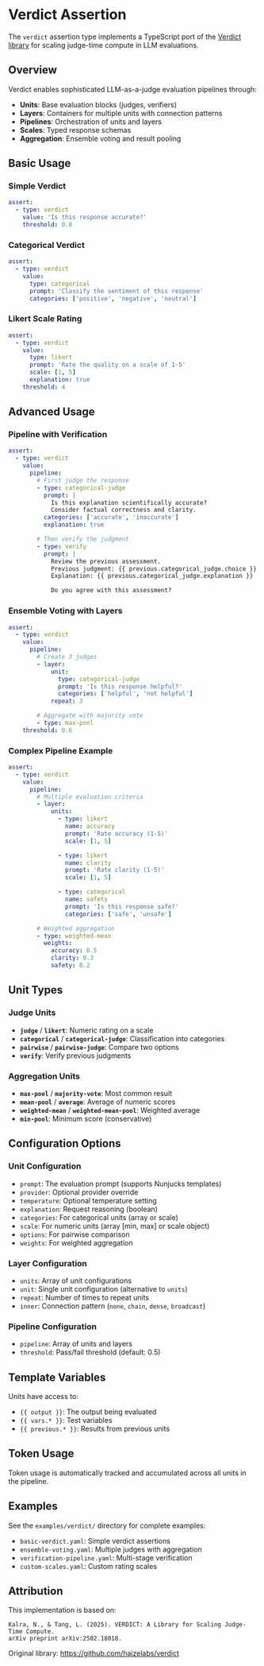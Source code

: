 # Verdict Assertion

The `verdict` assertion type implements a TypeScript port of the [Verdict library](https://github.com/haizelabs/verdict) for scaling judge-time compute in LLM evaluations.

## Overview

Verdict enables sophisticated LLM-as-a-judge evaluation pipelines through:

- **Units**: Base evaluation blocks (judges, verifiers)
- **Layers**: Containers for multiple units with connection patterns
- **Pipelines**: Orchestration of units and layers
- **Scales**: Typed response schemas
- **Aggregation**: Ensemble voting and result pooling

## Basic Usage

### Simple Verdict

```yaml
assert:
  - type: verdict
    value: 'Is this response accurate?'
    threshold: 0.8
```

### Categorical Verdict

```yaml
assert:
  - type: verdict
    value:
      type: categorical
      prompt: 'Classify the sentiment of this response'
      categories: ['positive', 'negative', 'neutral']
```

### Likert Scale Rating

```yaml
assert:
  - type: verdict
    value:
      type: likert
      prompt: 'Rate the quality on a scale of 1-5'
      scale: [1, 5]
      explanation: true
    threshold: 4
```

## Advanced Usage

### Pipeline with Verification

```yaml
assert:
  - type: verdict
    value:
      pipeline:
        # First judge the response
        - type: categorical-judge
          prompt: |
            Is this explanation scientifically accurate?
            Consider factual correctness and clarity.
          categories: ['accurate', 'inaccurate']
          explanation: true

        # Then verify the judgment
        - type: verify
          prompt: |
            Review the previous assessment.
            Previous judgment: {{ previous.categorical_judge.choice }}
            Explanation: {{ previous.categorical_judge.explanation }}

            Do you agree with this assessment?
```

### Ensemble Voting with Layers

```yaml
assert:
  - type: verdict
    value:
      pipeline:
        # Create 3 judges
        - layer:
            unit:
              type: categorical-judge
              prompt: 'Is this response helpful?'
              categories: ['helpful', 'not helpful']
            repeat: 3

        # Aggregate with majority vote
        - type: max-pool
    threshold: 0.6
```

### Complex Pipeline Example

```yaml
assert:
  - type: verdict
    value:
      pipeline:
        # Multiple evaluation criteria
        - layer:
            units:
              - type: likert
                name: accuracy
                prompt: 'Rate accuracy (1-5)'
                scale: [1, 5]

              - type: likert
                name: clarity
                prompt: 'Rate clarity (1-5)'
                scale: [1, 5]

              - type: categorical
                name: safety
                prompt: 'Is this response safe?'
                categories: ['safe', 'unsafe']

        # Weighted aggregation
        - type: weighted-mean
          weights:
            accuracy: 0.5
            clarity: 0.3
            safety: 0.2
```

## Unit Types

### Judge Units

- **`judge`** / **`likert`**: Numeric rating on a scale
- **`categorical`** / **`categorical-judge`**: Classification into categories
- **`pairwise`** / **`pairwise-judge`**: Compare two options
- **`verify`**: Verify previous judgments

### Aggregation Units

- **`max-pool`** / **`majority-vote`**: Most common result
- **`mean-pool`** / **`average`**: Average of numeric scores
- **`weighted-mean`** / **`weighted-mean-pool`**: Weighted average
- **`min-pool`**: Minimum score (conservative)

## Configuration Options

### Unit Configuration

- `prompt`: The evaluation prompt (supports Nunjucks templates)
- `provider`: Optional provider override
- `temperature`: Optional temperature setting
- `explanation`: Request reasoning (boolean)
- `categories`: For categorical units (array or scale)
- `scale`: For numeric units (array [min, max] or scale object)
- `options`: For pairwise comparison
- `weights`: For weighted aggregation

### Layer Configuration

- `units`: Array of unit configurations
- `unit`: Single unit configuration (alternative to `units`)
- `repeat`: Number of times to repeat units
- `inner`: Connection pattern (`none`, `chain`, `dense`, `broadcast`)

### Pipeline Configuration

- `pipeline`: Array of units and layers
- `threshold`: Pass/fail threshold (default: 0.5)

## Template Variables

Units have access to:

- `{{ output }}`: The output being evaluated
- `{{ vars.* }}`: Test variables
- `{{ previous.* }}`: Results from previous units

## Token Usage

Token usage is automatically tracked and accumulated across all units in the pipeline.

## Examples

See the `examples/verdict/` directory for complete examples:

- `basic-verdict.yaml`: Simple verdict assertions
- `ensemble-voting.yaml`: Multiple judges with aggregation
- `verification-pipeline.yaml`: Multi-stage verification
- `custom-scales.yaml`: Custom rating scales

## Attribution

This implementation is based on:

```
Kalra, N., & Tang, L. (2025). VERDICT: A Library for Scaling Judge-Time Compute.
arXiv preprint arXiv:2502.18018.
```

Original library: https://github.com/haizelabs/verdict
